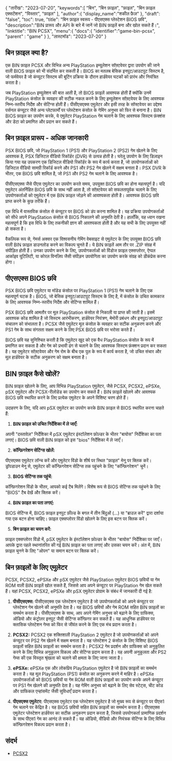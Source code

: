 {
"तारीख": "2023-07-20",
   "keywords":[
"बिन",
"बिन फ़ाइल",
"फ़ाइल",
"बिन फ़ाइल एक्सटेंशन",
"विस्तार",
"फ़ाइल"
],
   "author":{
"display_name":"शकील फ़ैज़"
},
"draft": "false",
"toc": true,
"title": "बिन फ़ाइल स्वरूप - पीएसएक्स प्लेस्टेशन BIOS छवि",
   "description":"BIN प्रारूप और API के बारे में जानें जो BIN फ़ाइलें बना और खोल सकते हैं।",
"linktitle": "BIN PCSX",
   "menu":{
      "docs":{
         "identifier":"game-bin-pcsx",
"parent" : "game"
}
},
"लास्टमॉड": "2023-07-20"
}

## बिन फ़ाइल क्या है?

एक BIN फ़ाइल PCSX और विभिन्न अन्य PlayStation इम्यूलेशन सॉफ़्टवेयर द्वारा उपयोग की जाने वाली BIOS फ़ाइल को भी संदर्भित कर सकती है। BIOS का मतलब बेसिक इनपुट/आउटपुट सिस्टम है, जो फर्मवेयर है जो कंप्यूटर सिस्टम की बूटिंग प्रक्रिया के दौरान हार्डवेयर घटकों को प्रारंभ और नियंत्रित करता है।

जब PlayStation इम्यूलेशन की बात आती है, तो BIOS फ़ाइलें आवश्यक होती हैं क्योंकि उनमें PlayStation कंसोल के व्यवहार की सटीक नकल करने के लिए इम्यूलेशन सॉफ़्टवेयर के लिए आवश्यक निम्न-स्तरीय निर्देश और सेटिंग्स होती हैं। पीसीएसएक्स एमुलेटर और इसी तरह के सॉफ्टवेयर का उद्देश्य पर्सनल कंप्यूटर जैसे अन्य प्लेटफार्मों पर प्लेस्टेशन कंसोल के गेमिंग अनुभव को फिर से बनाना है। BIN BIOS फ़ाइल का उपयोग करके, ये एमुलेटर PlayStation गेम चलाने के लिए आवश्यक सिस्टम फ़ंक्शंस और डेटा को प्रमाणित और प्रदान कर सकते हैं।

## बिन फ़ाइल प्रारूप - अधिक जानकारी

PSX BIOS छवि, जो PlayStation 1 (PS1) और PlayStation 2 (PS2) गेम खेलने के लिए आवश्यक है, PSX डिजिटल वीडियो रिकॉर्डर (DVR) से उत्पन्न होती है। घरेलू उपयोग के लिए डिज़ाइन किया गया यह उपकरण एक डिजिटल वीडियो रिकॉर्डर के रूप में कार्य करता है, जो उपयोगकर्ताओं को डिजिटल वीडियो सामग्री रिकॉर्ड करने और PS1 और PS2 गेम खेलने में सक्षम बनाता है। PSX DVR के भीतर, एक BIOS छवि शामिल है, जो PS1 और PS2 गेम चलाने के लिए आवश्यक है।

पीसीएसएक्स जैसे पीएस एमुलेटर का उपयोग करते समय, उपयुक्त BIOS छवि का होना महत्वपूर्ण है। यदि एमुलेटर अंतर्निहित BIOS छवि के साथ नहीं आता है, तो सॉफ़्टवेयर को सफलतापूर्वक चलाने के लिए उपयोगकर्ताओं को एमुलेटर में एक BIN फ़ाइल जोड़ने की आवश्यकता होती है। आवश्यक BIOS छवि प्राप्त करने के कुछ तरीके हैं।

एक विधि में वास्तविक कंसोल से कंप्यूटर पर BIOS को डंप करना शामिल है। यह प्रक्रिया उपयोगकर्ताओं को सीधे अपने PlayStation कंसोल से BIOS निकालने की अनुमति देती है। हालाँकि, यह ध्यान रखना महत्वपूर्ण है कि इस विधि के लिए तकनीकी ज्ञान की आवश्यकता होती है और यह सभी के लिए उपयुक्त नहीं हो सकता है।

वैकल्पिक रूप से, गेमर्स अक्सर एक विश्वसनीय गेमिंग वेबसाइट से एमुलेटर के लिए उपयुक्त BIOS छवि वाली BIN फ़ाइल डाउनलोड करने का विकल्प चुनते हैं। ये BIN फ़ाइलें आम तौर पर .ZIP संग्रह में संपीड़ित होती हैं। उनका उपयोग करने के लिए, उपयोगकर्ताओं को विंडोज फ़ाइल एक्सप्लोरर, ऐप्पल आर्काइव यूटिलिटी, या कोरल विनज़िप जैसी संपीड़न उपयोगिता का उपयोग करके संग्रह को डीकंप्रेस करना होगा।

## पीएसएक्स BIOS छवि

PSX BIOS छवि एमुलेटर या मॉडेड कंसोल पर PlayStation 1 (PS1) गेम चलाने के लिए एक महत्वपूर्ण घटक है। BIOS, जो बेसिक इनपुट/आउटपुट सिस्टम के लिए है, में कंसोल के उचित कामकाज के लिए आवश्यक निम्न-स्तरीय निर्देश और सेटिंग्स शामिल हैं।

PSX BIOS छवि आमतौर पर मूल PlayStation कंसोल से निकाली या प्राप्त की जाती है। इसमें आवश्यक कोड शामिल है जो सिस्टम आरंभीकरण, हार्डवेयर नियंत्रण, मेमोरी प्रबंधन और इनपुट/आउटपुट संचालन को संभालता है। PCSX जैसे एमुलेटर मूल कंसोल के व्यवहार का सटीक अनुकरण करने और PS1 गेम के साथ संगतता सक्षम करने के लिए PSX BIOS छवि पर भरोसा करते हैं।

BIOS छवि यह सुनिश्चित करती है कि एमुलेटर खुद को एक वैध PlayStation कंसोल के रूप में प्रमाणित कर सकता है और गेम को प्रभावी ढंग से चलाने के लिए आवश्यक सिस्टम फ़ंक्शन प्रदान कर सकता है। यह एमुलेटर सॉफ़्टवेयर और गेम रोम के बीच एक पुल के रूप में कार्य करता है, जो उचित संचार और मूल हार्डवेयर के सटीक अनुकरण को सक्षम बनाता है।

## BIN फ़ाइल कैसे खोलें?

BIN फ़ाइल खोलने के लिए, आप विभिन्न PlayStation एमुलेटर, जैसे PCSX, PCSX2, ePSXe, pSX एमुलेटर और PCSX-रीलोडेड का उपयोग कर सकते हैं। BIN फ़ाइलें खोलने और आवश्यक BIOS छवि स्थापित करने के लिए प्रत्येक एमुलेटर के अपने विशिष्ट चरण होते हैं।

उदाहरण के लिए, यदि आप pSX एमुलेटर का उपयोग करके BIN फ़ाइल से BIOS स्थापित करना चाहते हैं:

1. **BIN फ़ाइल को उचित निर्देशिका में ले जाएँ:**

अपनी "दस्तावेज़" निर्देशिका में pSX एमुलेटर इंस्टॉलेशन फ़ोल्डर के भीतर "बायोस" निर्देशिका का पता लगाएं। BIOS छवि वाली BIN फ़ाइल को इस "bios" निर्देशिका में ले जाएँ।

2. **कॉन्फ़िगरेशन सेटिंग्स खोलें:**

पीएसएक्स एमुलेटर लॉन्च करें और एमुलेटर विंडो के शीर्ष पर स्थित "फ़ाइल" मेनू पर क्लिक करें। ड्रॉपडाउन मेनू से, एमुलेटर की कॉन्फ़िगरेशन सेटिंग्स तक पहुंचने के लिए "कॉन्फ़िगरेशन" चुनें।

3. **BIOS सेटिंग्स तक पहुंचें:**

कॉन्फ़िगरेशन विंडो के भीतर, आपको कई टैब मिलेंगे। विशेष रूप से BIOS सेटिंग्स तक पहुंचने के लिए "BIOS" टैब देखें और क्लिक करें।

4. **BIN फ़ाइल का पता लगाएं:**

BIOS सेटिंग्स में, BIOS फ़ाइल इनपुट फ़ील्ड के बगल में तीन बिंदुओं (...) या "ब्राउज़ करें" द्वारा दर्शाया गया एक बटन होना चाहिए। फ़ाइल एक्सप्लोरर विंडो खोलने के लिए इस बटन पर क्लिक करें।

5. **बिन फ़ाइल का चयन करें:**

फ़ाइल एक्सप्लोरर विंडो में, pSX एमुलेटर के इंस्टॉलेशन फ़ोल्डर के भीतर "बायोस" निर्देशिका पर जाएँ। आपके द्वारा पहले स्थानांतरित की गई BIN फ़ाइल का पता लगाएं और उसका चयन करें। अंत में, BIN फ़ाइल चुनने के लिए "ओपन" या समान बटन पर क्लिक करें।

## बिन फ़ाइलों के लिए एमुलेटर

PCSX, PCSX2, ePSXe और pSX एमुलेटर जैसे PlayStation एमुलेटर BIOS छवियों या गेम ROM वाली BIN फ़ाइलें खोल सकते हैं, जिससे आप अपने कंप्यूटर पर PlayStation गेम खेल सकते हैं। यहां PCSX, PCSX2, ePSXe और pSX एमुलेटर प्रोग्राम के संबंध में जानकारी दी गई है:

1. **पीसीएसएक्स:** पीसीएसएक्स एक प्लेस्टेशन एमुलेटर है जो उपयोगकर्ताओं को अपने कंप्यूटर पर प्लेस्टेशन गेम खेलने की अनुमति देता है। यह BIOS छवियों और गेम ROM सहित BIN फ़ाइलों का समर्थन करता है। पीसीएसएक्स के साथ, आप अपने गेमिंग अनुभव को बढ़ाने के लिए ग्राफिक्स, ऑडियो और कंट्रोलर इनपुट जैसी सेटिंग्स कॉन्फ़िगर कर सकते हैं। यह आधुनिक हार्डवेयर पर क्लासिक प्लेस्टेशन गेम्स को फिर से जीवंत करने के लिए एक मंच प्रदान करता है।

2. **PCSX2:** PCSX2 एक शक्तिशाली PlayStation 2 एमुलेटर है जो उपयोगकर्ताओं को अपने कंप्यूटर पर PS2 गेम खेलने में सक्षम बनाता है। यह प्लेस्टेशन 2 कंसोल के लिए विशिष्ट BIOS फ़ाइलों सहित BIN फ़ाइलों का समर्थन करता है। PCSX2 गेम प्रदर्शन और ग्राफिक्स को अनुकूलित करने के लिए विभिन्न अनुकूलन विकल्प और सेटिंग्स प्रदान करता है। यह अपनी अनुकूलता और PS2 गेम्स की एक विस्तृत श्रृंखला को चलाने की क्षमता के लिए जाना जाता है।

3. **ePSXe:** ePSXe एक और लोकप्रिय PlayStation एमुलेटर है जो BIN फ़ाइलों का समर्थन करता है। यह मूल PlayStation (PS1) कंसोल का अनुकरण करने में माहिर है। ePSXe उपयोगकर्ताओं को BIOS छवियों या गेम ROM वाली BIN फ़ाइलों का उपयोग करके अपने कंप्यूटर पर PS1 गेम खेलने की अनुमति देता है। यह गेमिंग अनुभव को बढ़ाने के लिए सेव स्टेट्स, चीट कोड और ग्राफिकल एन्हांसमेंट जैसी सुविधाएँ प्रदान करता है।

4. **पीएसएक्स एमुलेटर:** पीएसएक्स एमुलेटर एक प्लेस्टेशन एमुलेटर है जो मुख्य रूप से कंप्यूटर पर पीएस1 गेम चलाने पर केंद्रित है। यह BIOS छवियों सहित BIN फ़ाइलों का समर्थन करता है। पीएसएक्स एमुलेटर प्लेस्टेशन हार्डवेयर का सटीक अनुकरण प्रदान करता है, जिससे उपयोगकर्ता प्रामाणिक प्रदर्शन के साथ पीएस1 गेम का आनंद ले सकते हैं। यह ऑडियो, वीडियो और नियंत्रक सेटिंग्स के लिए विभिन्न कॉन्फ़िगरेशन विकल्प प्रदान करता है।

## संदर्भ
* [PCSX2](https://en.wikipedia.org/wiki/PCSX2)

